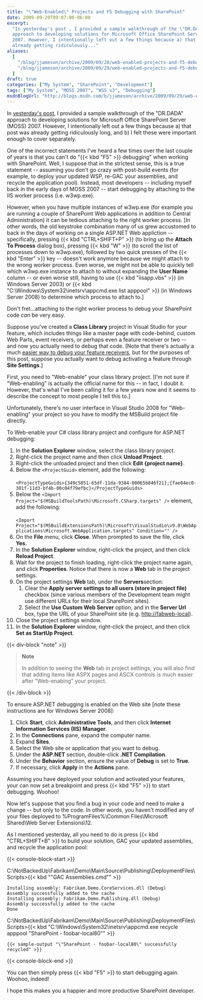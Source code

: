 ```yaml
---
title: "\"Web-Enabled\" Projects and F5 Debugging with SharePoint"
date: 2009-09-29T09:07:00-06:00
excerpt:
  "In yesterday's post , I provided a sample walkthrough of the \"DR.DADA\"
  approach to developing solutions for Microsoft Office SharePoint Server (MOSS)
  2007. However, I intentionally left out a few things because a) that post was
  already getting ridiculously..."
aliases:
  [
    "/blog/jjameson/archive/2009/09/28/web-enabled-projects-and-f5-debugging-with-sharepoint.aspx",
    "/blog/jjameson/archive/2009/09/29/web-enabled-projects-and-f5-debugging-with-sharepoint.aspx",
  ]
draft: true
categories: ["My System", "SharePoint", "Development"]
tags: ["My System", "MOSS 2007", "WSS v3", "Debugging"]
msdnBlogUrl: "http://blogs.msdn.com/b/jjameson/archive/2009/09/29/web-enabled-projects-and-f5-debugging-with-sharepoint.aspx"
---
```


In
[yesterday's post](/blog/jjameson/2009/09/28/sample-walkthrough-of-the-dr-dada-approach-to-sharepoint),
I provided a sample walkthrough of the "DR.DADA" approach to developing
solutions for Microsoft Office SharePoint Server (MOSS) 2007. However, I
intentionally left out a few things because a) that post was already getting
ridiculously long, and b) I felt these were important enough to cover
separately.

One of the incorrect statements I've heard a few times over the last couple of
years is that you can't do "{{< kbd "F5" >}} debugging" when working with
SharePoint. Well, I suppose that in the strictest sense, this is a true
statement -- assuming you don't go crazy with post-build events (for example, to
deploy your updated WSP, re-GAC your assemblies, and recycle the application
pool). Instead, most developers -- including myself back in the early days of
MOSS 2007 -- start debugging by attaching to the IIS worker process (i.e.
w3wp.exe).

However, when you have multiple instances of w3wp.exe (for example you are
running a couple of SharePoint Web applications in addition to Central
Administration) it can be tedious attaching to the right worker process. [In
other words, the old keystroke combination many of us grew accustomed to back in
the days of working on a single ASP.NET Web appliction -- specifically, pressing
{{< kbd "CTRL+SHIFT+P" >}} (to bring up the **Attach To Process** dialog box),
pressing {{< kbd "W" >}} (to scroll the list of processes down to w3wp.exe),
followed by two quick presses of the {{< kbd "Enter" >}} key -- doesn't work
anymore because we might attach to the wrong worker process. Even worse, we
might not be able to quickly tell which w3wp.exe instance to attach to without
expanding the **User Name** column -- or even worse still, having to use {{< kbd
"iisapp.vbs" >}} (in Windows Server 2003) or {{< kbd
"C:\Windows\System32\inetsrv\appcmd.exe list apppool" >}} (in Windows Server
2008) to determine which process to attach to.]

Don't fret...attaching to the right worker process to debug your SharePoint code
_can_ be very easy.

Suppose you've created a **Class Library** project in Visual Studio for your
feature, which includes things like a master page with code-behind, custom Web
Parts, event receivers, or perhaps even a feature receiver or two -- and now you
actually need to debug that code.
[Note that there's actually a much [easier way to debug your feature receivers](/blog/jjameson/2007/03/22/what-s-in-a-name-defaultfeaturereceiver-vs-featureconfigurator),
but for the purposes of this post, suppose you actually want to debug activating
a feature through **Site Settings**.]

First, you need to "Web-enable" your class library project. [I'm not sure if
"Web-enabling" is actually the official name for this -- in fact, I doubt it.
However, that's what I've been calling it for a few years now and it seems to
describe the concept to most people I tell this to.]

Unfortunately, there's no user interface in Visual Studio 2008 for
"Web-enabling" your project so you have to modify the MSBuild project file
directly.

To Web-enable your C# class library project and configure for ASP.NET debugging:

1. In the **Solution Explorer** window, select the class library project.
1. Right-click the project name and then click **Unload Project**.
1. Right-click the unloaded project and then click **Edit {project name}**.
1. Below the `<ProjectGuid>` element, add the following:\
   \
   `<ProjectTypeGuids>{349c5851-65df-11da-9384-00065b846f21};{fae04ec0-301f-11d3-bf4b-00c04f79efbc}</ProjectTypeGuids>`
1. Below the `<Import Project="$(MSBuildToolsPath)\Microsoft.CSharp.targets" />`
   element, add the following:\
   \
   `<Import Project="$(MSBuildExtensionsPath)\Microsoft\VisualStudio\v9.0\WebApplications\Microsoft.WebApplication.targets" Condition="" />`
1. On the **File** menu, click **Close**. When prompted to save the file, click
   **Yes**.
1. In the **Solution Explorer** window, right-click the project, and then click
   **Reload Project**.
1. Wait for the project to finish loading, right-click the project name again,
   and click **Properties**. Notice that there is now a **Web** tab in the
   project settings.
1. On the project settings **Web** tab, under the **Servers**section:
   1. Clear the **Apply server settings to all users (store in project file)**
      checkbox (since various members of the Development team might use
      different URLs for their local SharePoint sites).
   1. Select the **Use Custom Web Server** option, and in the **Server Url**
      box, type the URL of your SharePoint site (e.g.
      [http://fabweb-local](http://fabweb-local/)).
1. Close the project settings window.
1. In the **Solution Explorer** window, right-click the project, and then click
   **Set as StartUp Project**.

{{< div-block "note" >}}

> **Note**
>
> In addition to seeing the **Web** tab in project settings, you will also find
> that adding items like ASPX pages and ASCX controls is much easier after
> "Web-enabing" your project.

{{< /div-block >}}

To ensure ASP.NET debugging is enabled on the Web site [note these instructions
are for Windows Server 2008]:

1. Click **Start**, click **Administrative Tools**, and then click **Internet
   Information Services (IIS) Manager**.
1. In the **Connections** pane, expand the computer name.
1. Expand **Sites**.
1. Select the Web site or application that you want to debug.
1. Under the **ASP.NET** section, double-click **.NET Compilation**.
1. Under the **Behavior** section, ensure the value of **Debug** is set to
   **True**.
1. If necessary, click **Apply** in the **Actions** pane.

Assuming you have deployed your solution and activated your features, your can
now set a breakpoint and press {{< kbd "F5" >}} to start debugging. Woohoo!

Now let's suppose that you find a bug in your code and need to make a change --
but only to the code. In other words, you haven't modified any of your files
deployed to %ProgramFiles%\Common Files\Microsoft Shared\Web Server
Extensions\12.

As I mentioned yesterday, all you need to do is press {{< kbd "CTRL+SHIFT+B" >}}
to build your solution, GAC your updated assemblies, and recycle the application
pool:

{{< console-block-start >}}

C:\NotBackedUp\Fabrikam\Demo\Main\Source\Publishing\DeploymentFiles\Scripts&gt;{{< kbd "\"GAC Assemblies.cmd\"" >}}

```
Installing assembly: Fabrikam.Demo.CoreServices.dll (Debug)
Assembly successfully added to the cache
Installing assembly: Fabrikam.Demo.Publishing.dll (Debug)
Assembly successfully added to the cache
Done
```

C:\NotBackedUp\Fabrikam\Demo\Main\Source\Publishing\DeploymentFiles\Scripts&gt;{{< kbd "C:\Windows\System32\inetsrv\appcmd.exe recycle apppool \"SharePoint - foobar-local80\"" >}}

```
{{< sample-output "\"SharePoint - foobar-local80\" successfully recycled" >}}
```

{{< console-block-end >}}

You can then simply press {{< kbd "F5" >}} to start debugging again. Woohoo,
indeed!

I hope this makes you a happier and more productive SharePoint developer.
